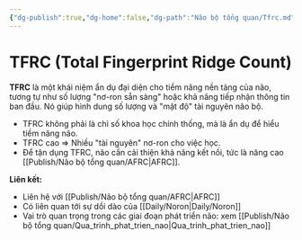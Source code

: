 ```yaml
---
{"dg-publish":true,"dg-home":false,"dg-path":"Não bộ tổng quan/Tfrc.md","permalink":"/nao-bo-tong-quan/tfrc/","dgPassFrontmatter":true,"noteIcon":"","created":"2025-01-01T22:47:22.384+07:00","updated":"2025-01-05T09:08:44.390+07:00"}
---
```


# TFRC (Total Fingerprint Ridge Count)

**TFRC** là một khái niệm ẩn dụ đại diện cho tiềm năng nền tảng của não, tương tự như số lượng "nơ-ron sẵn sàng" hoặc khả năng tiếp nhận thông tin ban đầu. Nó giúp hình dung số lượng và "mật độ" tài nguyên não bộ.

- TFRC không phải là chỉ số khoa học chính thống, mà là ẩn dụ để hiểu tiềm năng não.
- TFRC cao ⇒ Nhiều "tài nguyên" nơ-ron cho việc học.
- Để tận dụng TFRC, não cần cải thiện khả năng kết nối, tức là nâng cao [[Publish/Não bộ tổng quan/AFRC\|AFRC]].

**Liên kết:**
- Liên hệ với [[Publish/Não bộ tổng quan/AFRC\|AFRC]]
- Có liên quan tới sự dồi dào của [[Daily/Noron\|Daily/Noron]]
- Vai trò quan trọng trong các giai đoạn phát triển não: xem [[Publish/Não bộ tổng quan/Qua_trinh_phat_trien_nao\|Qua_trinh_phat_trien_nao]]